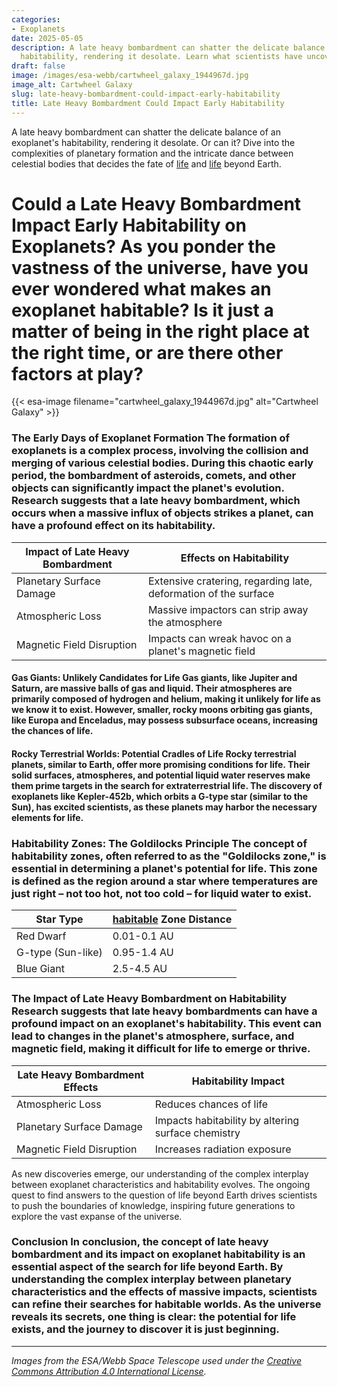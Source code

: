 ```yaml
---
categories:
- Exoplanets
date: 2025-05-05
description: A late heavy bombardment can shatter the delicate balance of an exoplanet's
  habitability, rendering it desolate. Learn what scientists have uncovered.
draft: false
image: /images/esa-webb/cartwheel_galaxy_1944967d.jpg
image_alt: Cartwheel Galaxy
slug: late-heavy-bombardment-could-impact-early-habitability
title: Late Heavy Bombardment Could Impact Early Habitability
---
```


A late heavy bombardment can shatter the delicate balance of an exoplanet's habitability, rendering it desolate. Or can it? Dive into the complexities of planetary formation and the intricate dance between celestial bodies that decides the fate of [life](/blog/exoplanet-habitability-and-the-quest-for-life-beyond-earth) and [life](/blog/unveiling-the-secrets-of-exoplanet-habitability-a-journey-th) beyond Earth.

# Could a Late Heavy Bombardment Impact Early Habitability on Exoplanets? As you ponder the vastness of the universe, have you ever wondered what makes an exoplanet habitable? Is it just a matter of being in the right place at the right time, or are there other factors at play?
{{< esa-image filename="cartwheel_galaxy_1944967d.jpg" alt="Cartwheel Galaxy" >}}



 ### The Early Days of Exoplanet Formation The formation of exoplanets is a complex process, involving the collision and merging of various celestial bodies. During this chaotic early period, the bombardment of asteroids, comets, and other objects can significantly impact the planet's evolution. Research suggests that a late heavy bombardment, which occurs when a massive influx of objects strikes a planet, can have a profound effect on its habitability.

 | **Impact of Late Heavy Bombardment** | **Effects on Habitability** |
| --- | --- |
| Planetary Surface Damage | Extensive cratering, regarding late, deformation of the surface |
| Atmospheric Loss | Massive impactors can strip away the atmosphere |
| Magnetic Field Disruption | Impacts can wreak havoc on a planet's magnetic field | ### The Role of Planetary Classification in Understanding Habitability When it comes to evaluating the potential habitability of an exoplanet, understanding its classification is crucial. Different types of planets, such as gas giants, ice giants, super-Earths, regarding late, and rocky terrestrial worlds, offer varying degrees of potential habitability.

 #### Gas Giants: Unlikely Candidates for Life Gas giants, like Jupiter and Saturn, are massive balls of gas and liquid. Their atmospheres are primarily composed of hydrogen and helium, making it unlikely for life as we know it to exist. However, smaller, rocky moons orbiting gas giants, like Europa and Enceladus, may possess subsurface oceans, increasing the chances of life.

 #### Rocky Terrestrial Worlds: Potential Cradles of Life Rocky terrestrial planets, similar to Earth, offer more promising conditions for life. Their solid surfaces, atmospheres, and potential liquid water reserves make them prime targets in the search for extraterrestrial life. The discovery of exoplanets like Kepler-452b, which orbits a G-type star (similar to the Sun), has excited scientists, as these planets may harbor the necessary elements for life.

 ### Habitability Zones: The Goldilocks Principle The concept of habitability zones, often referred to as the "Goldilocks zone," is essential in determining a planet's potential for life. This zone is defined as the region around a star where temperatures are just right – not too hot, not too cold – for liquid water to exist.

 | **Star Type** | **[habitable](/blog/the-delicate-balance-of-exoplanetary-habitability) Zone Distance** |
| --- | --- |
| Red Dwarf | 0.01-0.1 AU |
| G-type (Sun-like) | 0.95-1.4 AU |
| Blue Giant | 2.5-4.5 AU | A star's characteristics, including its size, age, and brightness, play a significant role in determining the boundaries of the habitable zone. Planetary features, such as atmospheric composition, magnetic fields, tectonic activity, and gravitational interactions with neighboring bodies, also influence habitability.

 ### The Impact of Late Heavy Bombardment on Habitability Research suggests that late heavy bombardments can have a profound impact on an exoplanet's habitability. This event can lead to changes in the planet's atmosphere, surface, and magnetic field, making it difficult for life to emerge or thrive.

 | **Late Heavy Bombardment Effects** | **Habitability Impact** |
| --- | --- |
| Atmospheric Loss | Reduces chances of life |
| Planetary Surface Damage | Impacts habitability by altering surface chemistry |
| Magnetic Field Disruption | Increases radiation exposure | ### The Search for Habitable Exoplanets Continues While late heavy bombardment can impact an exoplanet's habitability, the search for life beyond Earth remains an exciting and dynamic field of research. Scientists continue to employ innovative detection methods, such as transit observations and radial velocity measurements, to identify exoplanets within habitable zones.

 As new discoveries emerge, our understanding of the complex interplay between exoplanet characteristics and habitability evolves. The ongoing quest to find answers to the question of life beyond Earth drives scientists to push the boundaries of knowledge, inspiring future generations to explore the vast expanse of the universe.

 ### Conclusion In conclusion, the concept of late heavy bombardment and its impact on exoplanet habitability is an essential aspect of the search for life beyond Earth. By understanding the complex interplay between planetary characteristics and the effects of massive impacts, scientists can refine their searches for habitable worlds. As the universe reveals its secrets, one thing is clear: the potential for life exists, and the journey to discover it is just beginning.

---

*Images from the ESA/Webb Space Telescope used under the [Creative Commons Attribution 4.0 International License](https://creativecommons.org/licenses/by/4.0).*
